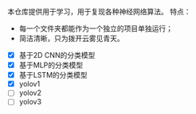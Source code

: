 本仓库提供用于学习，用于复现各种神经网络算法。
特点：
- 每一个文件夹都能作为一个独立的项目单独运行；
- 简洁清晰，只为拨开云雾见青天。

 - [x] 基于2D CNN的分类模型
 - [x] 基于MLP的分类模型
 - [x] 基于LSTM的分类模型
 - [x] yolov1
 - [ ] yolov2
 - [ ] yolov3